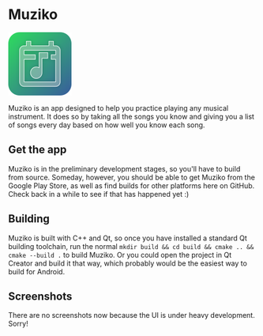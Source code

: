 # Muziko

![Muziko logo](./qml/icons/logo-128.png)

Muziko is an app designed to help you practice playing any musical instrument. It does so by taking all the songs you know and giving you a list of songs every day based on how well you know each song.

## Get the app

Muziko is in the preliminary development stages, so you'll have to build from source. Someday, however, you should be able to get Muziko from the Google Play Store, as well as find builds for other platforms here on GitHub. Check back in a while to see if that has happened yet :)

## Building

Muziko is built with C++ and Qt, so once you have installed a standard Qt building toolchain, run the normal `mkdir build && cd build && cmake .. && cmake --build .` to build Muziko. Or you could open the project in Qt Creator and build it that way, which probably would be the easiest way to build for Android.

## Screenshots

There are no screenshots now because the UI is under heavy development. Sorry!
